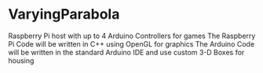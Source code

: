 # VaryingParabola
Raspberry Pi host with up to 4 Arduino Controllers for games
The Raspberry Pi Code will be written in C++ using OpenGL for graphics
The Arduino Code will be written in the standard Arduino IDE and use custom 3-D Boxes for housing
